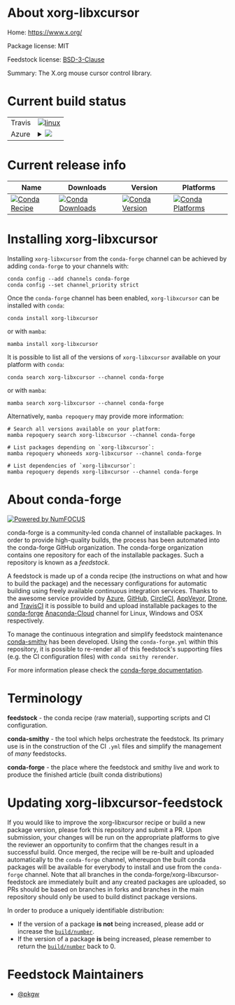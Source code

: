 About xorg-libxcursor
=====================

Home: https://www.x.org/

Package license: MIT

Feedstock license: [BSD-3-Clause](https://github.com/conda-forge/xorg-libxcursor-feedstock/blob/main/LICENSE.txt)

Summary: The X.org mouse cursor control library.

Current build status
====================


<table><tr>
    <td>Travis</td>
    <td>
      <a href="https://app.travis-ci.com/conda-forge/xorg-libxcursor-feedstock">
        <img alt="linux" src="https://img.shields.io/travis/com/conda-forge/xorg-libxcursor-feedstock/main.svg?label=Linux">
      </a>
    </td>
  </tr>
    
  <tr>
    <td>Azure</td>
    <td>
      <details>
        <summary>
          <a href="https://dev.azure.com/conda-forge/feedstock-builds/_build/latest?definitionId=2185&branchName=main">
            <img src="https://dev.azure.com/conda-forge/feedstock-builds/_apis/build/status/xorg-libxcursor-feedstock?branchName=main">
          </a>
        </summary>
        <table>
          <thead><tr><th>Variant</th><th>Status</th></tr></thead>
          <tbody><tr>
              <td>linux_64</td>
              <td>
                <a href="https://dev.azure.com/conda-forge/feedstock-builds/_build/latest?definitionId=2185&branchName=main">
                  <img src="https://dev.azure.com/conda-forge/feedstock-builds/_apis/build/status/xorg-libxcursor-feedstock?branchName=main&jobName=linux&configuration=linux%20linux_64_" alt="variant">
                </a>
              </td>
            </tr><tr>
              <td>linux_aarch64</td>
              <td>
                <a href="https://dev.azure.com/conda-forge/feedstock-builds/_build/latest?definitionId=2185&branchName=main">
                  <img src="https://dev.azure.com/conda-forge/feedstock-builds/_apis/build/status/xorg-libxcursor-feedstock?branchName=main&jobName=linux&configuration=linux%20linux_aarch64_" alt="variant">
                </a>
              </td>
            </tr><tr>
              <td>linux_ppc64le</td>
              <td>
                <a href="https://dev.azure.com/conda-forge/feedstock-builds/_build/latest?definitionId=2185&branchName=main">
                  <img src="https://dev.azure.com/conda-forge/feedstock-builds/_apis/build/status/xorg-libxcursor-feedstock?branchName=main&jobName=linux&configuration=linux%20linux_ppc64le_" alt="variant">
                </a>
              </td>
            </tr><tr>
              <td>osx_64</td>
              <td>
                <a href="https://dev.azure.com/conda-forge/feedstock-builds/_build/latest?definitionId=2185&branchName=main">
                  <img src="https://dev.azure.com/conda-forge/feedstock-builds/_apis/build/status/xorg-libxcursor-feedstock?branchName=main&jobName=osx&configuration=osx%20osx_64_" alt="variant">
                </a>
              </td>
            </tr><tr>
              <td>osx_arm64</td>
              <td>
                <a href="https://dev.azure.com/conda-forge/feedstock-builds/_build/latest?definitionId=2185&branchName=main">
                  <img src="https://dev.azure.com/conda-forge/feedstock-builds/_apis/build/status/xorg-libxcursor-feedstock?branchName=main&jobName=osx&configuration=osx%20osx_arm64_" alt="variant">
                </a>
              </td>
            </tr><tr>
              <td>win_64</td>
              <td>
                <a href="https://dev.azure.com/conda-forge/feedstock-builds/_build/latest?definitionId=2185&branchName=main">
                  <img src="https://dev.azure.com/conda-forge/feedstock-builds/_apis/build/status/xorg-libxcursor-feedstock?branchName=main&jobName=win&configuration=win%20win_64_" alt="variant">
                </a>
              </td>
            </tr>
          </tbody>
        </table>
      </details>
    </td>
  </tr>
</table>

Current release info
====================

| Name | Downloads | Version | Platforms |
| --- | --- | --- | --- |
| [![Conda Recipe](https://img.shields.io/badge/recipe-xorg--libxcursor-green.svg)](https://anaconda.org/conda-forge/xorg-libxcursor) | [![Conda Downloads](https://img.shields.io/conda/dn/conda-forge/xorg-libxcursor.svg)](https://anaconda.org/conda-forge/xorg-libxcursor) | [![Conda Version](https://img.shields.io/conda/vn/conda-forge/xorg-libxcursor.svg)](https://anaconda.org/conda-forge/xorg-libxcursor) | [![Conda Platforms](https://img.shields.io/conda/pn/conda-forge/xorg-libxcursor.svg)](https://anaconda.org/conda-forge/xorg-libxcursor) |

Installing xorg-libxcursor
==========================

Installing `xorg-libxcursor` from the `conda-forge` channel can be achieved by adding `conda-forge` to your channels with:

```
conda config --add channels conda-forge
conda config --set channel_priority strict
```

Once the `conda-forge` channel has been enabled, `xorg-libxcursor` can be installed with `conda`:

```
conda install xorg-libxcursor
```

or with `mamba`:

```
mamba install xorg-libxcursor
```

It is possible to list all of the versions of `xorg-libxcursor` available on your platform with `conda`:

```
conda search xorg-libxcursor --channel conda-forge
```

or with `mamba`:

```
mamba search xorg-libxcursor --channel conda-forge
```

Alternatively, `mamba repoquery` may provide more information:

```
# Search all versions available on your platform:
mamba repoquery search xorg-libxcursor --channel conda-forge

# List packages depending on `xorg-libxcursor`:
mamba repoquery whoneeds xorg-libxcursor --channel conda-forge

# List dependencies of `xorg-libxcursor`:
mamba repoquery depends xorg-libxcursor --channel conda-forge
```


About conda-forge
=================

[![Powered by
NumFOCUS](https://img.shields.io/badge/powered%20by-NumFOCUS-orange.svg?style=flat&colorA=E1523D&colorB=007D8A)](https://numfocus.org)

conda-forge is a community-led conda channel of installable packages.
In order to provide high-quality builds, the process has been automated into the
conda-forge GitHub organization. The conda-forge organization contains one repository
for each of the installable packages. Such a repository is known as a *feedstock*.

A feedstock is made up of a conda recipe (the instructions on what and how to build
the package) and the necessary configurations for automatic building using freely
available continuous integration services. Thanks to the awesome service provided by
[Azure](https://azure.microsoft.com/en-us/services/devops/), [GitHub](https://github.com/),
[CircleCI](https://circleci.com/), [AppVeyor](https://www.appveyor.com/),
[Drone](https://cloud.drone.io/welcome), and [TravisCI](https://travis-ci.com/)
it is possible to build and upload installable packages to the
[conda-forge](https://anaconda.org/conda-forge) [Anaconda-Cloud](https://anaconda.org/)
channel for Linux, Windows and OSX respectively.

To manage the continuous integration and simplify feedstock maintenance
[conda-smithy](https://github.com/conda-forge/conda-smithy) has been developed.
Using the ``conda-forge.yml`` within this repository, it is possible to re-render all of
this feedstock's supporting files (e.g. the CI configuration files) with ``conda smithy rerender``.

For more information please check the [conda-forge documentation](https://conda-forge.org/docs/).

Terminology
===========

**feedstock** - the conda recipe (raw material), supporting scripts and CI configuration.

**conda-smithy** - the tool which helps orchestrate the feedstock.
                   Its primary use is in the construction of the CI ``.yml`` files
                   and simplify the management of *many* feedstocks.

**conda-forge** - the place where the feedstock and smithy live and work to
                  produce the finished article (built conda distributions)


Updating xorg-libxcursor-feedstock
==================================

If you would like to improve the xorg-libxcursor recipe or build a new
package version, please fork this repository and submit a PR. Upon submission,
your changes will be run on the appropriate platforms to give the reviewer an
opportunity to confirm that the changes result in a successful build. Once
merged, the recipe will be re-built and uploaded automatically to the
`conda-forge` channel, whereupon the built conda packages will be available for
everybody to install and use from the `conda-forge` channel.
Note that all branches in the conda-forge/xorg-libxcursor-feedstock are
immediately built and any created packages are uploaded, so PRs should be based
on branches in forks and branches in the main repository should only be used to
build distinct package versions.

In order to produce a uniquely identifiable distribution:
 * If the version of a package **is not** being increased, please add or increase
   the [``build/number``](https://docs.conda.io/projects/conda-build/en/latest/resources/define-metadata.html#build-number-and-string).
 * If the version of a package **is** being increased, please remember to return
   the [``build/number``](https://docs.conda.io/projects/conda-build/en/latest/resources/define-metadata.html#build-number-and-string)
   back to 0.

Feedstock Maintainers
=====================

* [@pkgw](https://github.com/pkgw/)

